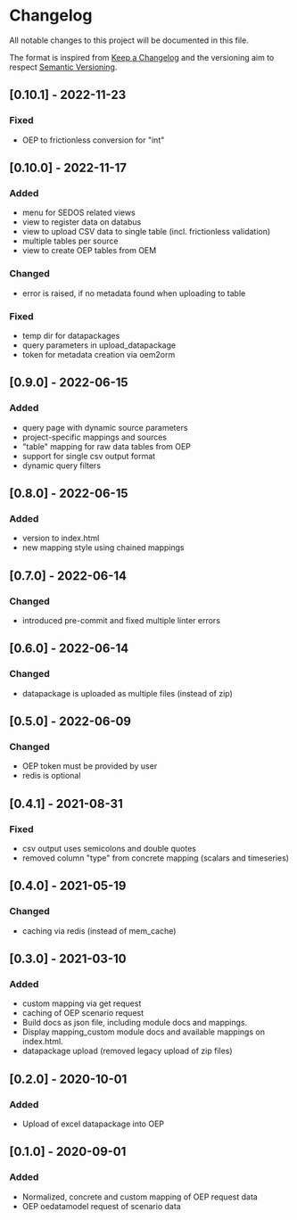 # Changelog
All notable changes to this project will be documented in this file.

The format is inspired from [Keep a Changelog](http://keepachangelog.com/en/1.0.0/)
and the versioning aim to respect [Semantic Versioning](http://semver.org/spec/v2.0.0.html).

## [0.10.1] - 2022-11-23
### Fixed
- OEP to frictionless conversion for "int"

## [0.10.0] - 2022-11-17
### Added
- menu for SEDOS related views
- view to register data on databus
- view to upload CSV data to single table (incl. frictionless validation)
- multiple tables per source
- view to create OEP tables from OEM

### Changed
- error is raised, if no metadata found when uploading to table

### Fixed
- temp dir for datapackages
- query parameters in upload_datapackage
- token for metadata creation via oem2orm

## [0.9.0] - 2022-06-15
### Added
- query page with dynamic source parameters
- project-specific mappings and sources
- "table" mapping for raw data tables from OEP
- support for single csv output format
- dynamic query filters

## [0.8.0] - 2022-06-15
### Added
- version to index.html
- new mapping style using chained mappings

## [0.7.0] - 2022-06-14
### Changed
- introduced pre-commit and fixed multiple linter errors

## [0.6.0] - 2022-06-14
### Changed
- datapackage is uploaded as multiple files (instead of zip)

## [0.5.0] - 2022-06-09
### Changed
- OEP token must be provided by user
- redis is optional

## [0.4.1] - 2021-08-31
### Fixed
- csv output uses semicolons and double quotes
- removed column "type" from concrete mapping (scalars and timeseries)

## [0.4.0] - 2021-05-19
### Changed
- caching via redis (instead of mem_cache)

## [0.3.0] - 2021-03-10
### Added
- custom mapping via get request
- caching of OEP scenario request
- Build docs as json file, including module docs and mappings.
- Display mapping_custom module docs and available mappings on index.html.
- datapackage upload (removed legacy upload of zip files)

## [0.2.0] - 2020-10-01
### Added
- Upload of excel datapackage into OEP

## [0.1.0] - 2020-09-01
### Added
- Normalized, concrete and custom mapping of OEP request data
- OEP oedatamodel request of scenario data
